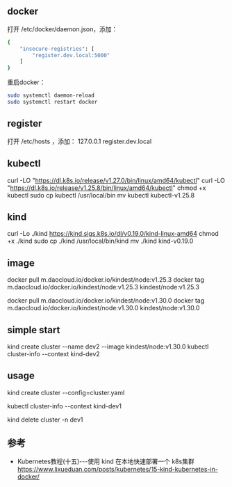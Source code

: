 
## docker
打开 /etc/docker/daemon.json，添加：
```bash
{
    "insecure-registries": [
        "register.dev.local:5000"
    ]
}
```
重启docker：
```bash
sudo systemctl daemon-reload
sudo systemctl restart docker
```

## register
打开 /etc/hosts ，添加：
127.0.0.1 register.dev.local




## kubectl
curl -LO "https://dl.k8s.io/release/v1.27.0/bin/linux/amd64/kubectl"
curl -LO "https://dl.k8s.io/release/v1.25.8/bin/linux/amd64/kubectl"
chmod +x kubectl
sudo cp kubectl /usr/local/bin
mv kubectl kubectl-v1.25.8

## kind

curl -Lo ./kind https://kind.sigs.k8s.io/dl/v0.19.0/kind-linux-amd64
chmod +x ./kind
sudo cp ./kind /usr/local/bin/kind
mv ./kind kind-v0.19.0

## image 
docker pull m.daocloud.io/docker.io/kindest/node:v1.25.3
docker tag m.daocloud.io/docker.io/kindest/node:v1.25.3 kindest/node:v1.25.3

docker pull m.daocloud.io/docker.io/kindest/node:v1.30.0
docker tag m.daocloud.io/docker.io/kindest/node:v1.30.0 kindest/node:v1.30.0

## simple start
kind create cluster --name dev2 --image kindest/node:v1.30.0
kubectl cluster-info --context kind-dev2

## usage
kind create cluster --config=cluster.yaml

kubectl cluster-info --context kind-dev1

kind delete cluster -n dev1


## 参考
- Kubernetes教程(十五)---使用 kind 在本地快速部署一个 k8s集群
    https://www.lixueduan.com/posts/kubernetes/15-kind-kubernetes-in-docker/

